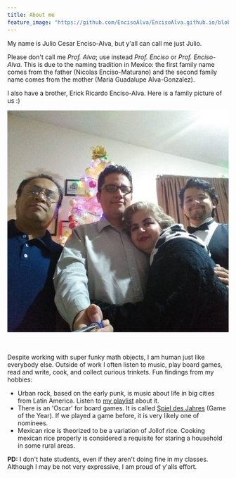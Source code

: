 ```yaml
---
title: About me
feature_image: "https://github.com/EncisoAlva/EncisoAlva.github.io/blob/main/img/banner_tulip.jpg?raw=true"
---
```


My name is Julio Cesar Enciso-Alva, but y'all can call me just Julio. 

Please don't call me _Prof. Alva_; use instead _Prof. Enciso_ or _Prof. Enciso-Alva_. 
This is due to the naming tradition in Mexico: the first family name comes from the father (Nicolas Enciso-Maturano) and the 
second family name comes from the mother (Maria Guadalupe Alva-Gonzalez).

I also have a brother, Erick Ricardo Enciso-Alva. Here is a family picture of us :)

![Family of Prof Enciso-Alva at a holiday in December.](https://github.com/EncisoAlva/EncisoAlva.github.io/blob/main/img/family.jpg?raw=true)

&nbsp;

Despite working with super funky math objects, I am human just like everybody else. Outside of work I often listen to music, play board games, read and write, cook, and collect curious trinkets.
Fun findings from my hobbies:

* Urban rock, based on the early punk, is music about life in big cities from Latin America. Listen to [my playlist](https://open.spotify.com/playlist/6n2246dw0TA2m6GvpSwbXc?si=2a58573913bb4266) about it.
* There is an 'Oscar' for board games. It is called [Spiel des Jahres](https://www.spiel-des-jahres.de/en/games/) (Game of the Year). If we played a game before, it is very likely one of nominees.
* Mexican rice is theorized to be a variation of Jollof rice. Cooking  mexican rice properly is considered a requisite for staring a household in some rural areas.

**PD:** I don't hate students, even if they aren't doing fine in my classes. Although I may be not very expressive, I am proud of y'alls effort.